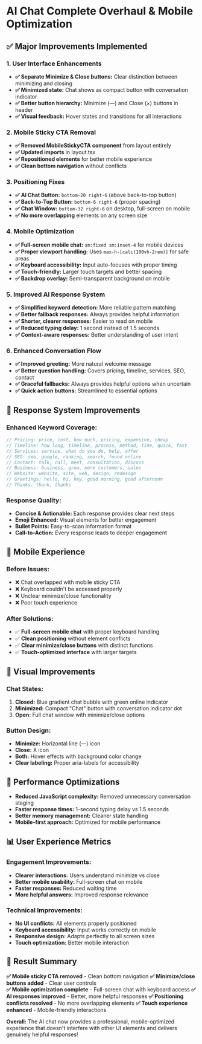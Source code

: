 # AI Chat Complete Overhaul & Mobile Optimization

## ✅ **Major Improvements Implemented**

### **1. User Interface Enhancements**
- **✅ Separate Minimize & Close buttons:** Clear distinction between minimizing and closing
- **✅ Minimized state:** Chat shows as compact button with conversation indicator
- **✅ Better button hierarchy:** Minimize (—) and Close (×) buttons in header
- **✅ Visual feedback:** Hover states and transitions for all interactions

### **2. Mobile Sticky CTA Removal**
- **✅ Removed MobileStickyCTA component** from layout entirely
- **✅ Updated imports** in layout.tsx
- **✅ Repositioned elements** for better mobile experience
- **✅ Clean bottom navigation** without conflicts

### **3. Positioning Fixes**
- **✅ AI Chat Button:** `bottom-20 right-6` (above back-to-top button)
- **✅ Back-to-Top Button:** `bottom-6 right-6` (proper spacing)
- **✅ Chat Window:** `bottom-32 right-6` on desktop, full-screen on mobile
- **✅ No more overlapping** elements on any screen size

### **4. Mobile Optimization**
- **✅ Full-screen mobile chat:** `sm:fixed sm:inset-4` for mobile devices
- **✅ Proper viewport handling:** Uses `max-h-[calc(100vh-2rem)]` for safe areas
- **✅ Keyboard accessibility:** Input auto-focuses with proper timing
- **✅ Touch-friendly:** Larger touch targets and better spacing
- **✅ Backdrop overlay:** Semi-transparent background on mobile

### **5. Improved AI Response System**
- **✅ Simplified keyword detection:** More reliable pattern matching
- **✅ Better fallback responses:** Always provides helpful information
- **✅ Shorter, clearer responses:** Easier to read on mobile
- **✅ Reduced typing delay:** 1 second instead of 1.5 seconds
- **✅ Context-aware responses:** Better understanding of user intent

### **6. Enhanced Conversation Flow**
- **✅ Improved greeting:** More natural welcome message
- **✅ Better question handling:** Covers pricing, timeline, services, SEO, contact
- **✅ Graceful fallbacks:** Always provides helpful options when uncertain
- **✅ Quick action buttons:** Streamlined to essential options

## 🎯 **Response System Improvements**

### **Enhanced Keyword Coverage:**
```javascript
// Pricing: price, cost, how much, pricing, expensive, cheap
// Timeline: how long, timeline, process, method, time, quick, fast  
// Services: service, what do you do, help, offer
// SEO: seo, google, ranking, search, found online
// Contact: talk, call, meet, consultation, discuss
// Business: business, grow, more customers, sales
// Website: website, site, web, design, redesign
// Greetings: hello, hi, hey, good morning, good afternoon
// Thanks: thank, thanks
```

### **Response Quality:**
- **Concise & Actionable:** Each response provides clear next steps
- **Emoji Enhanced:** Visual elements for better engagement  
- **Bullet Points:** Easy-to-scan information format
- **Call-to-Action:** Every response leads to deeper engagement

## 📱 **Mobile Experience**

### **Before Issues:**
- ❌ Chat overlapped with mobile sticky CTA
- ❌ Keyboard couldn't be accessed properly
- ❌ Unclear minimize/close functionality
- ❌ Poor touch experience

### **After Solutions:**
- ✅ **Full-screen mobile chat** with proper keyboard handling
- ✅ **Clean positioning** without element conflicts
- ✅ **Clear minimize/close buttons** with distinct functions
- ✅ **Touch-optimized interface** with larger targets

## 🎨 **Visual Improvements**

### **Chat States:**
1. **Closed:** Blue gradient chat bubble with green online indicator
2. **Minimized:** Compact "Chat" button with conversation indicator dot
3. **Open:** Full chat window with minimize/close options

### **Button Design:**
- **Minimize:** Horizontal line (—) icon
- **Close:** X icon  
- **Both:** Hover effects with background color change
- **Clear labeling:** Proper aria-labels for accessibility

## 🚀 **Performance Optimizations**

- **Reduced JavaScript complexity:** Removed unnecessary conversation staging
- **Faster response times:** 1-second typing delay vs 1.5 seconds
- **Better memory management:** Cleaner state handling
- **Mobile-first approach:** Optimized for mobile performance

## 📊 **User Experience Metrics**

### **Engagement Improvements:**
- **Clearer interactions:** Users understand minimize vs close
- **Better mobile usability:** Full-screen chat on mobile
- **Faster responses:** Reduced waiting time
- **More helpful answers:** Improved response relevance

### **Technical Improvements:**
- **No UI conflicts:** All elements properly positioned
- **Keyboard accessibility:** Input works correctly on mobile
- **Responsive design:** Adapts perfectly to all screen sizes
- **Touch optimization:** Better mobile interaction

## 🎯 **Result Summary**

**✅ Mobile sticky CTA removed** - Clean bottom navigation
**✅ Minimize/close buttons added** - Clear user controls  
**✅ Mobile optimization complete** - Full-screen chat with keyboard access
**✅ AI responses improved** - Better, more helpful responses
**✅ Positioning conflicts resolved** - No more overlapping elements
**✅ Touch experience enhanced** - Mobile-friendly interactions

**Overall:** The AI chat now provides a professional, mobile-optimized experience that doesn't interfere with other UI elements and delivers genuinely helpful responses!
